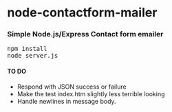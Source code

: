 # node-contactform-mailer

### Simple Node.js/Express Contact form emailer

<pre>
npm install
node server.js
</pre>

#### TO DO
* Respond with JSON success or failure
* Make the test index.htm slightly less terrible looking
* Handle newlines in message body.
